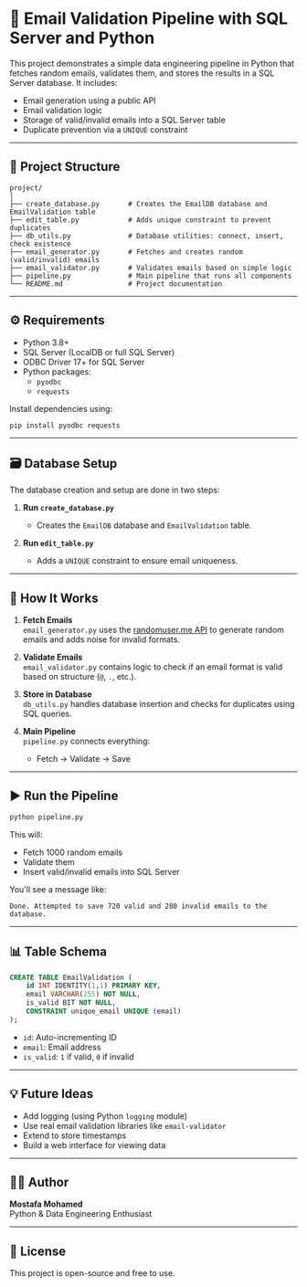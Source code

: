 
# 📧 Email Validation Pipeline with SQL Server and Python

This project demonstrates a simple data engineering pipeline in Python that fetches random emails, validates them, and stores the results in a SQL Server database. It includes:

- Email generation using a public API
- Email validation logic
- Storage of valid/invalid emails into a SQL Server table
- Duplicate prevention via a `UNIQUE` constraint

---

## 🔧 Project Structure

```
project/
│
├── create_database.py       # Creates the EmailDB database and EmailValidation table
├── edit_table.py            # Adds unique constraint to prevent duplicates
├── db_utils.py              # Database utilities: connect, insert, check existence
├── email_generator.py       # Fetches and creates random (valid/invalid) emails
├── email_validator.py       # Validates emails based on simple logic
├── pipeline.py              # Main pipeline that runs all components
└── README.md                # Project documentation
```

---

## ⚙️ Requirements

- Python 3.8+
- SQL Server (LocalDB or full SQL Server)
- ODBC Driver 17+ for SQL Server
- Python packages:
  - `pyodbc`
  - `requests`

Install dependencies using:

```bash
pip install pyodbc requests
```

---

## 🗃️ Database Setup

The database creation and setup are done in two steps:

1. **Run `create_database.py`**  
   - Creates the `EmailDB` database and `EmailValidation` table.

2. **Run `edit_table.py`**  
   - Adds a `UNIQUE` constraint to ensure email uniqueness.

---

## 🧠 How It Works

1. **Fetch Emails**  
   `email_generator.py` uses the [randomuser.me API](https://randomuser.me) to generate random emails and adds noise for invalid formats.

2. **Validate Emails**  
   `email_validator.py` contains logic to check if an email format is valid based on structure (`@`, `.`, etc.).

3. **Store in Database**  
   `db_utils.py` handles database insertion and checks for duplicates using SQL queries.

4. **Main Pipeline**  
   `pipeline.py` connects everything:
   - Fetch → Validate → Save

---

## ▶️ Run the Pipeline

```bash
python pipeline.py
```

This will:
- Fetch 1000 random emails
- Validate them
- Insert valid/invalid emails into SQL Server

You'll see a message like:

```
Done. Attempted to save 720 valid and 280 invalid emails to the database.
```

---

## 📊 Table Schema

```sql
CREATE TABLE EmailValidation (
    id INT IDENTITY(1,1) PRIMARY KEY,
    email VARCHAR(255) NOT NULL,
    is_valid BIT NOT NULL,
    CONSTRAINT unique_email UNIQUE (email)
);
```

- `id`: Auto-incrementing ID
- `email`: Email address
- `is_valid`: `1` if valid, `0` if invalid

---

## 💡 Future Ideas

- Add logging (using Python `logging` module)
- Use real email validation libraries like `email-validator`
- Extend to store timestamps
- Build a web interface for viewing data

---

## 🧑‍💻 Author

**Mostafa Mohamed**  
Python & Data Engineering Enthusiast

---

## 📄 License

This project is open-source and free to use.
